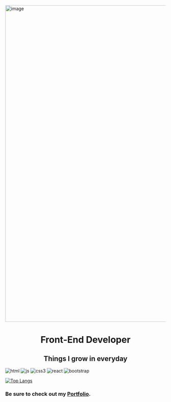 
<img width="993" alt="image" src="https://github.com/Web-Dev-Codi/Web-Dev-Codi/assets/80214475/d2df94c4-9c73-4009-b247-28469d0aa040">

<h1 style="text-align:center;">Front-End Developer</h1>

<h2 style="text-align:center;">Things I grow in everyday</h2>

![html](https://user-images.githubusercontent.com/80214475/216585939-5a1a1560-775a-40ab-8c27-97ff5bf66191.svg)
![js](https://user-images.githubusercontent.com/80214475/216586046-754facd3-0069-410b-b11c-b56acba3d177.svg)
![css3](https://user-images.githubusercontent.com/80214475/216586706-7e27ea3e-65ab-4443-afab-c0d143db20d5.svg)
![react](https://user-images.githubusercontent.com/80214475/216586936-789524e4-686e-4a1d-b690-bfb148d5c86f.svg)
![bootstrap](https://user-images.githubusercontent.com/80214475/216586983-87697b64-e91d-4300-ad7d-9a59e68bdad8.svg)
<!--
[![Web-Dev-Codi's GitHub stats](https://github-readme-stats.vercel.app/api?username=web-dev-codi)](https://github.com/web-defv-codi/github-readme-stats)
-->
[![Top Langs](https://github-readme-stats.vercel.app/api/top-langs/?username=web-dev-codi&layout=donut)](https://github.com/web-dev-codi/github-readme-stats)
 ### Be sure to check out my [Portfolio](https://www.webdevcodi.com).
 
 



<!--
**desiredstate2021/desiredstate2021** is a ✨ _special_ ✨ repository because its `README.md` (this file) appears on your GitHub profile.

Here are some ideas to get you started:

- 🔭 I’m currently working on ...
- 🌱 I’m currently learning ...
- 👯 I’m looking to collaborate on ...
- 🤔 I’m looking for help with ...
- 💬 Ask me about ...
- 📫 How to reach me: 
- 😄 Pronouns: ...
- ⚡ Fun fact: ...
-->
